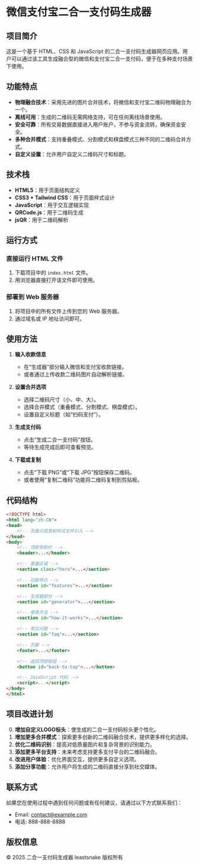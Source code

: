 # 微信支付宝二合一支付码生成器

## 项目简介

这是一个基于 HTML、CSS 和 JavaScript 的二合一支付码生成器网页应用。用户可以通过该工具生成融合型的微信和支付宝二合一支付码，便于在多种支付场景下使用。

## 功能特点

- **物理融合技术**：采用先进的图片合并技术，将微信和支付宝二维码物理融合为一个。
- **离线可用**：生成的二维码无需网络支持，可在任何离线场景使用。
- **安全可靠**：所有交易数据直接进入用户账户，不参与资金流转，确保资金安全。
- **多种合并模式**：支持重叠模式、分割模式和棋盘模式三种不同的二维码合并方式。
- **自定义设置**：允许用户自定义二维码尺寸和标题。

## 技术栈

- **HTML5**：用于页面结构定义
- **CSS3 + Tailwind CSS**：用于页面样式设计
- **JavaScript**：用于交互逻辑实现
- **QRCode.js**：用于二维码生成
- **jsQR**：用于二维码解析

## 运行方式

### 直接运行 HTML 文件

1. 下载项目中的 `index.html` 文件。
2. 用浏览器直接打开该文件即可使用。

### 部署到 Web 服务器

1. 将项目中的所有文件上传到您的 Web 服务器。
2. 通过域名或 IP 地址访问即可。

## 使用方法

1. **输入收款信息**
   - 在“生成器”部分输入微信和支付宝收款链接。
   - 或者通过上传收款二维码图片自动解析链接。

2. **设置合并选项**
   - 选择二维码尺寸（小、中、大）。
   - 选择合并模式（重叠模式、分割模式、棋盘模式）。
   - 设置自定义标题（如“扫码支付”）。

3. **生成支付码**
   - 点击“生成二合一支付码”按钮。
   - 等待生成完成后即可查看预览。

4. **下载或复制**
   - 点击“下载 PNG”或“下载 JPG”按钮保存二维码。
   - 或者使用“复制二维码”功能将二维码复制到剪贴板。

## 代码结构

```html
<!DOCTYPE html>
<html lang="zh-CN">
<head>
    <!-- 页面元信息和样式文件引入 -->
</head>
<body>
    <!-- 顶部导航栏 -->
    <header>...</header>

    <!-- 英雄区域 -->
    <section class="hero">...</section>

    <!-- 功能特点 -->
    <section id="features">...</section>

    <!-- 生成器部分 -->
    <section id="generator">...</section>

    <!-- 使用方法 -->
    <section id="how-it-works">...</section>

    <!-- 常见问题 -->
    <section id="faq">...</section>

    <!-- 页脚 -->
    <footer>...</footer>

    <!-- 返回顶部按钮 -->
    <button id="back-to-top">...</button>

    <!-- JavaScript 代码 -->
    <script>...</script>
</body>
</html>
```

## 项目改进计划
0. **增加自定义LOGO标头**：使生成的二合一支付码标头更个性化。
1. **增加更多合并模式**：探索更多创新的二维码融合技术，提供更多样化的选择。
2. **优化二维码识别**：提高对低质量图片和复杂背景的识别能力。
3. **添加更多平台支持**：未来考虑支持更多支付平台的二维码融合。
4. **改进用户体验**：优化界面交互，提供更多自定义选项。
5. **添加分享功能**：允许用户将生成的二维码直接分享到社交媒体。

## 联系方式

如果您在使用过程中遇到任何问题或有任何建议，请通过以下方式联系我们：

- Email: contact@example.com
- 电话: 888-888-8888

## 版权信息

© 2025 二合一支付码生成器 leastsnake 版权所有
